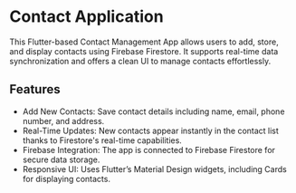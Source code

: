 # Contact Application

This Flutter-based Contact Management App allows users to add, store, and display contacts using Firebase Firestore. It supports real-time data synchronization and offers a clean UI to manage contacts effortlessly.

## Features

- Add New Contacts: Save contact details including name, email, phone number, and address.
- Real-Time Updates: New contacts appear instantly in the contact list thanks to Firestore's real-time capabilities.
- Firebase Integration: The app is connected to Firebase Firestore for secure data storage.
- Responsive UI: Uses Flutter’s Material Design widgets, including Cards for displaying contacts.
